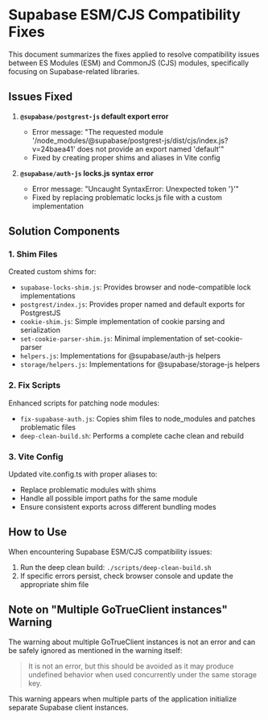 # Supabase ESM/CJS Compatibility Fixes

This document summarizes the fixes applied to resolve compatibility issues between ES Modules (ESM) and CommonJS (CJS) modules, specifically focusing on Supabase-related libraries.

## Issues Fixed

1. **`@supabase/postgrest-js` default export error**

   - Error message: "The requested module '/node_modules/@supabase/postgrest-js/dist/cjs/index.js?v=24baea41' does not provide an export named 'default'"
   - Fixed by creating proper shims and aliases in Vite config

2. **`@supabase/auth-js` locks.js syntax error**
   - Error message: "Uncaught SyntaxError: Unexpected token '}'"
   - Fixed by replacing problematic locks.js file with a custom implementation

## Solution Components

### 1. Shim Files

Created custom shims for:

- `supabase-locks-shim.js`: Provides browser and node-compatible lock implementations
- `postgrest/index.js`: Provides proper named and default exports for PostgrestJS
- `cookie-shim.js`: Simple implementation of cookie parsing and serialization
- `set-cookie-parser-shim.js`: Minimal implementation of set-cookie-parser
- `helpers.js`: Implementations for @supabase/auth-js helpers
- `storage/helpers.js`: Implementations for @supabase/storage-js helpers

### 2. Fix Scripts

Enhanced scripts for patching node modules:

- `fix-supabase-auth.js`: Copies shim files to node_modules and patches problematic files
- `deep-clean-build.sh`: Performs a complete cache clean and rebuild

### 3. Vite Config

Updated vite.config.ts with proper aliases to:

- Replace problematic modules with shims
- Handle all possible import paths for the same module
- Ensure consistent exports across different bundling modes

## How to Use

When encountering Supabase ESM/CJS compatibility issues:

1. Run the deep clean build: `./scripts/deep-clean-build.sh`
2. If specific errors persist, check browser console and update the appropriate shim file

## Note on "Multiple GoTrueClient instances" Warning

The warning about multiple GoTrueClient instances is not an error and can be safely ignored as mentioned in the warning itself:

> It is not an error, but this should be avoided as it may produce undefined behavior when used concurrently under the same storage key.

This warning appears when multiple parts of the application initialize separate Supabase client instances.
